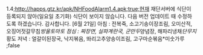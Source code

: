 1.4;http://happs.gtz.kr/apk/NHFoodAlarm1.4.apk;true;현재 재단서버에 식단이 등록되지 않아(일요일 초기화) 식단이 보이지 않습니다.
다음 버전 업데이트 때 수정하도록 하겠습니다. 감사합니다.
[6월 21일]
아침 : 전복죽, 소고기송이장조림, 오미산적, 오징어젓갈무침*방울토마토
점심 : 짜장면, 실파계란국, 군만두*양념장, 해파리냉채*단무지*황도
저녁 : 얼갈이된장국, 낙지볶음, 똬리고추양송이조림, 고구마순볶음*미숫가루  ;false
